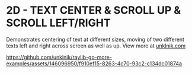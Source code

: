 
# 2D - TEXT CENTER & SCROLL UP & SCROLL LEFT/RIGHT
Demonstrates centering of text at different sizes, moving of two different texts left and right across screen as well as up. 
View more at [unklnik.com](https://unklnik.com/posts/2d-text-center-scroll/)

https://github.com/unklnik/raylib-go-more-examples/assets/146096950/f910ef15-8263-4c70-93c2-c134dc01874a
